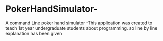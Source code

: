 # PokerHandSimulator- 
A command Line poker hand simulator  -This application was created to teach 1st year undergraduate students about programming.
so line by line explanation has been given 
